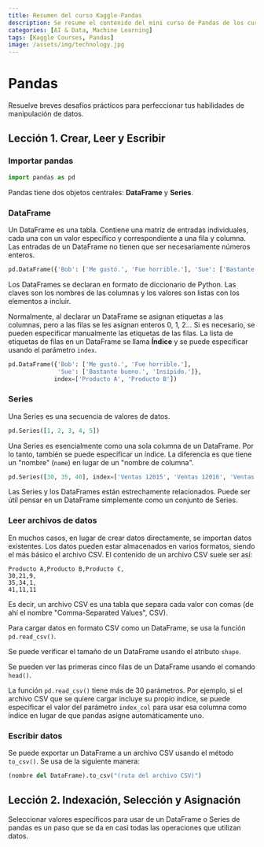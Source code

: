 ```yaml
---
title: Resumen del curso Kaggle-Pandas
description: Se resume el contenido del mini curso de Pandas de los cursos abiertos de Kaggle.
categories: [AI & Data, Machine Learning]
tags: [Kaggle Courses, Pandas]
image: /assets/img/technology.jpg
---
```


# Pandas
Resuelve breves desafíos prácticos para perfeccionar tus habilidades de manipulación de datos.

## Lección 1. Crear, Leer y Escribir
### Importar pandas
```python
import pandas as pd
```
Pandas tiene dos objetos centrales: **DataFrame** y **Series**.

### DataFrame
Un DataFrame es una tabla. Contiene una matriz de entradas individuales, cada una con un valor específico y correspondiente a una fila y columna. Las entradas de un DataFrame no tienen que ser necesariamente números enteros.
```python
pd.DataFrame({'Bob': ['Me gustó.', 'Fue horrible.'], 'Sue': ['Bastante bueno.', 'Insípido.']})
```
Los DataFrames se declaran en formato de diccionario de Python. Las claves son los nombres de las columnas y los valores son listas con los elementos a incluir.

Normalmente, al declarar un DataFrame se asignan etiquetas a las columnas, pero a las filas se les asignan enteros 0, 1, 2... Si es necesario, se pueden especificar manualmente las etiquetas de las filas. La lista de etiquetas de filas en un DataFrame se llama **Índice** y se puede especificar usando el parámetro ```index```.
```python
pd.DataFrame({'Bob': ['Me gustó.', 'Fue horrible.'], 
              'Sue': ['Bastante bueno.', 'Insípido.']},
             index=['Producto A', 'Producto B'])
```

### Series
Una Series es una secuencia de valores de datos.
```python
pd.Series([1, 2, 3, 4, 5])
```
Una Series es esencialmente como una sola columna de un DataFrame. Por lo tanto, también se puede especificar un índice. La diferencia es que tiene un "nombre" (```name```) en lugar de un "nombre de columna".
```python
pd.Series([30, 35, 40], index=['Ventas 12015', 'Ventas 12016', 'Ventas 12017'], name='Producto A')
```
Las Series y los DataFrames están estrechamente relacionados. Puede ser útil pensar en un DataFrame simplemente como un conjunto de Series.

### Leer archivos de datos
En muchos casos, en lugar de crear datos directamente, se importan datos existentes. Los datos pueden estar almacenados en varios formatos, siendo el más básico el archivo CSV. El contenido de un archivo CSV suele ser así:
```
Producto A,Producto B,Producto C,
30,21,9,
35,34,1,
41,11,11
```
Es decir, un archivo CSV es una tabla que separa cada valor con comas (de ahí el nombre "Comma-Separated Values", CSV).

Para cargar datos en formato CSV como un DataFrame, se usa la función ```pd.read_csv()```.

Se puede verificar el tamaño de un DataFrame usando el atributo ```shape```.

Se pueden ver las primeras cinco filas de un DataFrame usando el comando ```head()```.

La función ```pd.read_csv()``` tiene más de 30 parámetros. Por ejemplo, si el archivo CSV que se quiere cargar incluye su propio índice, se puede especificar el valor del parámetro ```index_col``` para usar esa columna como índice en lugar de que pandas asigne automáticamente uno.

### Escribir datos
Se puede exportar un DataFrame a un archivo CSV usando el método ```to_csv()```. Se usa de la siguiente manera:
```python
(nombre del DataFrame).to_csv("(ruta del archivo CSV)")
```

## Lección 2. Indexación, Selección y Asignación
Seleccionar valores específicos para usar de un DataFrame o Series de pandas es un paso que se da en casi todas las operaciones que utilizan datos.
